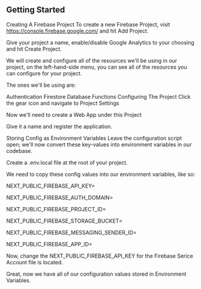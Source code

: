 ## Getting Started

Creating A Firebase Project
To create a new Firebase Project, visit https://console.firebase.google.com/ and hit Add Project.

Give your project a name, enable/disable Google Analytics to your choosing and hit Create Project.

We  will create and configure all of the resources we'll be using in our project, on the left-hand-side menu, you can see all of the resources you can configure for your project.

The ones we'll be using are:

Authentication
Firestore Database
Functions
Configuring The Project
Click the gear icon and navigate to Project Settings

Now we'll need to create a Web App under this Project

Give it a name and register the application.

Storing Config as Environment Variables
Leave the configuration script open; we'll now convert these key-values into environment variables in our codebase.

Create a .env.local file at the root of your project.

We need to copy these config values into our environment variables, like so:

NEXT_PUBLIC_FIREBASE_API_KEY=<your-api-key>

NEXT_PUBLIC_FIREBASE_AUTH_DOMAIN=<your-auth-domain>

NEXT_PUBLIC_FIREBASE_PROJECT_ID=<your-project-id>

NEXT_PUBLIC_FIREBASE_STORAGE_BUCKET=<your-storage-bucket>

NEXT_PUBLIC_FIREBASE_MESSAGING_SENDER_ID=<your-sender-id>

NEXT_PUBLIC_FIREBASE_APP_ID=<your-firebase-app-id>

Now, change the NEXT_PUBLIC_FIREBASE_API_KEY for the Firebase Serice Account file is located.

Great, now we have all of our configuration values stored in Environment Variables.









